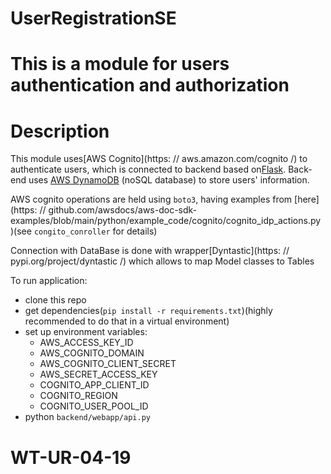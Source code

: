 # UserRegistrationSE
# This is a module for users authentication and authorization

# Description

This module uses[AWS Cognito](https: // aws.amazon.com/cognito /) to authenticate users, which is connected to backend based on[Flask]('https://flask.palletsprojects.com/en/2.2.x/). Back-end uses [AWS DynamoDB](https://aws.amazon.com/dynamodb/) (noSQL database) to store users' information.


AWS cognito operations are held using `boto3`, having examples from [here](https: // github.com/awsdocs/aws-doc-sdk-examples/blob/main/python/example_code/cognito/cognito_idp_actions.py
)(see `congito_conroller` for details)

Connection with DataBase is done with wrapper[Dyntastic](https: // pypi.org/project/dyntastic /) which allows to map Model classes to Tables


To run application:

 - clone this repo
 - get dependencies(`pip install -r requirements.txt`)(highly recommended to do that in a virtual environment)
 - set up environment variables:
   - AWS_ACCESS_KEY_ID
   - AWS_COGNITO_DOMAIN
   - AWS_COGNITO_CLIENT_SECRET
   - AWS_SECRET_ACCESS_KEY
   - COGNITO_APP_CLIENT_ID
   - COGNITO_REGION
   - COGNITO_USER_POOL_ID
 - python `backend/webapp/api.py`
# WT-UR-04-19
